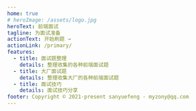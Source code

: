 ```yaml
---
home: true
# heroImage: /assets/logo.jpg
heroText: 前端面试
tagline: 为面试准备
actionText: 开始刷题 →
actionLink: /primary/
features:
  - title: 面试题整理
    details: 整理收集的各种前端面试题
  - title: 大厂面试题
    details: 整理收集大厂的各种前端面试题
  - title: 面试技巧
    details: 面试技巧分享
footer: Copyright © 2021-present sanyuefeng - myzony@qq.com
---
```

